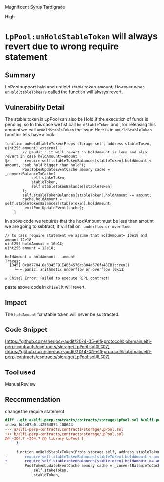 Magnificent Syrup Tardigrade

High

# `LpPool:unHoldStableToken` will always revert due to wrong require statement

## Summary
LpPool support hold and unHold stable token amount, However when `unHoldStableToken` is called the function will always revert. 

## Vulnerability Detail
The stable token in LpPool can also be Hold if the execution of funds is pending. so In this case we fist call `holdStableToken` and , for releasing this amount we call `unHoldStableToken` the Issue Here is in `unHoldStableToken` function lets have a look:
```solidity
function unHoldStableToken(Props storage self, address stableToken, uint256 amount) external {
        // @audit : it will revert on holdAmount is less and also revert in case holdAmount>=amount
@>       require(self.stableTokenBalances[stableToken].holdAmount < amount, "sub hold bigger than hold");
        PoolTokenUpdateEventCache memory cache = _convertBalanceToCache(
            self.stakeToken,
            stableToken,
            self.stableTokenBalances[stableToken]
        );
        self.stableTokenBalances[stableToken].holdAmount -= amount;
        cache.holdAmount = self.stableTokenBalances[stableToken].holdAmount;
        _emitPoolUpdateEvent(cache);
    }
```
In above code we requires that the holdAmount must be less than amount we are going to subtract, it will fail on ` underflow or overflow`. 
```solidity
// to pass require statement we assume that holdAmount= 10e18 and amount 12e18 
uint256 holdAmount = 10e18;
uint256 amount = 12e18;

holdAmount = holdAmount - amount
Traces:
  [345] 0xBd770416a3345F91E4B34576cb804a576fa48EB1::run()
    └─ ← panic: arithmetic underflow or overflow (0x11)

⚒️ Chisel Error: Failed to execute REPL contract!
```
paste above code in `chisel` it will revert.

## Impact
The `holdAmount` for stable token will never be subtracted.

## Code Snippet
[https://github.com/sherlock-audit/2024-05-elfi-protocol/blob/main/elfi-perp-contracts/contracts/storage/LpPool.sol#L307](https://github.com/sherlock-audit/2024-05-elfi-protocol/blob/main/elfi-perp-contracts/contracts/storage/LpPool.sol#L307)
## Tool used

Manual Review

## Recommendation
change the require statement
```diff
diff --git a/elfi-perp-contracts/contracts/storage/LpPool.sol b/elfi-perp-contracts/contracts/storage/LpPool.sol
index fd4e87a0..42564874 100644
--- a/elfi-perp-contracts/contracts/storage/LpPool.sol
+++ b/elfi-perp-contracts/contracts/storage/LpPool.sol
@@ -304,7 +304,7 @@ library LpPool {
     }
 
     function unHoldStableToken(Props storage self, address stableToken, uint256 amount) external {
-        require(self.stableTokenBalances[stableToken].holdAmount < amount, "sub hold bigger than hold");
+        require(self.stableTokenBalances[stableToken].holdAmount >= amount, "sub hold bigger than hold");
         PoolTokenUpdateEventCache memory cache = _convertBalanceToCache(
             self.stakeToken,
             stableToken,

```

